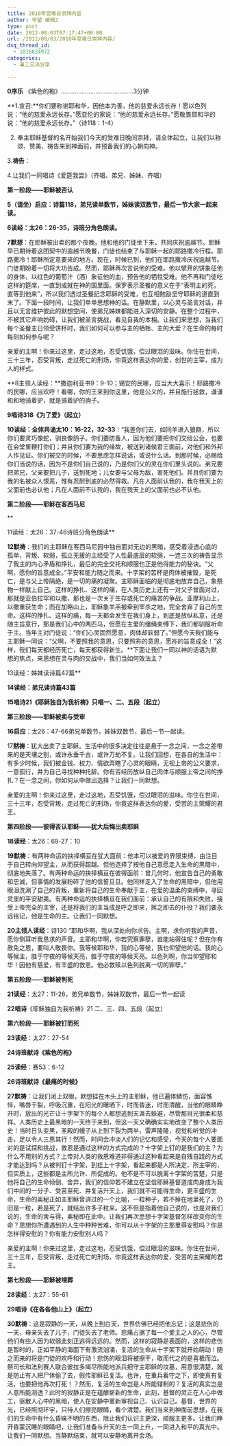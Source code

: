 ```yaml
---
title: 2010年受难日崇拜内容
author: 守望 编辑2
type: post
date: 2012-08-03T07:17:47+00:00
url: /2012/08/03/2010年受难日崇拜内容/
dsq_thread_id:
  - 1816824972
categories:
  - 事工交流分享

---
```

**0序乐** 《紫色的袍》……………………………………3分钟
  
**1.宣召:**你们要称谢耶和华，因他本为善，他的慈爱永远长存！愿以色列说：“他的慈爱永远长存。”愿亚伦的家说：“他的慈爱永远长存。”愿敬畏耶和华的说：“他的慈爱永远长存。”（诗118：1-4）
  
2. 奉主耶稣基督的名开始我们今天的受难日晚间崇拜，请全体起立，让我们以称颂、赞美、祷告来到神面前，并预备我们的心朝向神。
  
3.**祷告**：
  
4.让我们一同唱诗《爱筵我尝》（齐唱、弟兄、姊妹、齐唱）
  
**第一阶段——耶稣被否认**
  
**5（请坐）启应：诗篇118，弟兄读单数节，姊妹读双数节，最后一节大家一起来读。**
  
**6读经：太26：26-35，诗班分角色朗读。**
  
**7默想**：在耶稣被出卖的那个夜晚，他和他的门徒坐下来，共同庆祝逾越节。耶稣早已期待着这团契中的逾越节晚餐，门徒也结束了与耶稣一起的耶路撒冷行程。耶路撒冷！耶稣所定意要来的地方。现在，时候已到，他们在耶路撒冷庆祝逾越节。门徒期盼着一切将大功告成。然而，耶稣再次言说他的受难。他以擘开的饼象征他的身体，以红色的葡萄汁（酒）象征他的血，预告他的牺牲受难。他不再和门徒吃这样的筵席，一直到成就在神的国里面。保罗表示圣餐的意义在于“表明主的死，直等到他来”，所以我们透过圣餐纪念耶稣的受难，也互相勉励坚守耶稣的道直到末了。下面一段时间，让我们单单思想神的话。在静默里，以心灵与圣言对话，并且以无言维护彼此的默想空间，使弟兄姊妹都能进入深切的安静。在整个过程中，不被其它声响妨碍，让我们被圣言挑战，看见自我的本相。让我们来思想，当我们每个圣餐主日领受饼杯时，我们如何可以参与主的牺牲、主的大爱？在生命的每时每刻如何参与呢？
  
亲爱的主啊！你来过这里，走过这地，忍受饥饿，偿过眼泪的滋味。你住在世间，三十三年，忍受背叛，走过死亡的刑场，你竟这样表达你的爱，创世的主宰，成为人的样式。
  
**8主领人读经：**撒迦利亚书9：9-10；锡安的民哪，应当大大喜乐！耶路撒冷的民哪，应当欢呼！看哪，你的王来到你这里，他是公义的，并且施行拯救，谦谦和和地骑着驴，就是骑着驴的驹子。

**9唱诗318《为了爱》（起立）**
  
**10读经：全体共诵太10：16-22，32-33**：“我差你们去，如同羊进入狼群，所以你们要灵巧像蛇，驯良像鸽子。你们要防备人，因为他们要把你们交给公会，也要在会堂里鞭打你们；并且你们要为我的缘故，被送到诸侯君王面前，对他们和外邦人作见证。你们被交的时候，不要思虑怎样说话，或说什么话。到那时候，必赐给你们当说的话，因为不是你们自己说的，乃是你们父的灵在你们里头说的。弟兄要把弟兄，父亲要把儿子，送到死地；儿女要与父母为敌，害死他们。并且你们要为我的名被众人恨恶，惟有忍耐到底的必然得救。凡在人面前认我的，我在我天上的父面前也必认他；凡在人面前不认我的，我在我天上的父面前也必不认他。

**第二阶段——耶稣在客西马尼**

**
  
11读经：太26：37-46诗班分角色朗读**
  
**12默祷**：我们的主耶稣在客西马尼园中独自面对无边的黑暗，感受着浸透心底的孤单，背叛、软弱，孤立无援的主经受了人性最底层的软弱，一连三次的祷告显示了我主的内心矛盾和挣扎，最后的完全交托和顺服也正是他得能力的秘诀。“父啊，愿你的旨意成全。”平安和能力随之而来。十字架的苦杯是肉体被摧毁，是死亡，是与父上帝隔绝，是一切的痛的凝聚。主耶稣面临的是彻底地放弃自己，象祭物一样献上自己。这样的挣扎、这样的痛，在人类历史上还有一对父子曾面对过，那就是亚伯拉罕和以撒，那也是一次关于生存或死亡的痛苦的争战。亚摩利山上，以撒重获生命；而在加略山上，耶稣象羊羔被牵到宰杀之地，完全舍弃了自己的生命。这样的挣扎、这样的痛，每一天都会发生在我们身上，到底是放纵私意，还是随主旨意行，那是我们心中的两匹马，但愿在主爱的缰绳束缚下，我们都驯服听命于主。当年主对门徒说：“你们心灵固然愿意，肉体却软弱了。”但愿今天我们能与主耶稣一同说：“父啊，不要照我的意思，只要照祢的意思，愿祢的旨意成全！”这样，我们每天都经历死亡，每天都获得新生。**下面让我们一同以神的话语为默想的焦点，来思想在灵与肉的交战中，我们当如何效法主？
  
13读经：姊妹读诗篇42篇**
  
**14读经：弟兄读诗篇43篇**
  
**15唱诗21《耶稣独自为我祈祷》只唱一、二、五段（起立）**

**第三阶段——耶稣被卖与受审**
  
**16启应**：太26：47-66弟兄单数节，姊妹双数节，最后一节一起读。
  
17**黙祷**：犹大出卖了主耶稣。生活中的很多决定往往是悬于一念之间，一念之差带来的是天壤之别，或许永垂千古，或许万劫不复。让我们回想，在各自的生活中：有多少时候，我们被金钱、权力、情欲弄瞎了心灵的眼睛，无视上帝的公义要求，一意孤行，并为自己寻找种种托辞。你有否经历放纵自己肉体与顺服上帝之间的挣扎？在一念之间，你如何从中做出选择？让我们一同默想。
  
亲爱的主啊！你来过这里，走过这地，忍受饥饿，偿过眼泪的滋味。你住在世间，三十三年，忍受背叛，走过死亡的刑场，你竟这样表达你的爱，受苦的主荣耀的君王。

**第四阶段——彼得否认耶稣——犹大后悔出卖耶稣**

**18读经**：太26：69-27：10
  
**19默祷**：有两种命运的抉择横亘在犹大面前：他本可以被爱的界限束缚，由注目于自己转向仰望主，从而获得超越。但他选择了按他自己意愿走入生命的黑暗中，彻底地失落了。有两种命运的抉择横亘在彼得面前：曾几何时，他宣告自己的勇敢和忠诚，但事情的发展粉碎了他的信誓旦旦。他同样走入了生命的黑暗中，但他用眼泪洗涮了自己的背叛，重新将自己的生命奉献于主，在爱的温柔的束缚中，寻回灵里的平安甜美。有两种命运的抉择横亘在我们面前：承认自己的有限和失败，接受上帝完全的主宰，还是将我们的主当成是呼之即来，挥之即去的仆役？我们要永远铭记，他是生命的主。让我们一同默想。
  
**20主领人读经**：诗130 “耶和华啊，我从深处向你求告。主啊，求你听我的声音，愿你侧耳听我恳求的声音。主耶和华啊，你若究察罪孽，谁能站得住呢？但在你有赦免之恩，要叫人敬畏你。我等候耶和华，我的心等候，我也仰望他的话。我的心等候主，胜于守夜的等候天亮，胜于守夜的等候天亮。以色列啊，你当仰望耶和华！因他有慈爱，有丰盛的救恩。他必救赎以色列脱离一切的罪孽。”

**第五阶段——耶稣被判死**
  
**21读经**：太27：11-26，弟兄单数节，姊妹双数节，最后一节一起读
  
**22唱诗**《耶稣独自为我祈祷》21 二、三、四、五段（起立）

**第六阶段——耶稣被钉而死**
  
**23读经**：太27：27-54
  
**24诗班献诗《紫色的袍》**
  
**25读经**：赛53：6-12
  
**26诗班献诗《最痛的时候》**
  
**27默祷**：让我们闭上双眼，默想挂在木头上的主耶稣，他已遍体鳞伤，面容憔悴，嘴唇干裂，呼吸沉重，在阳光的曝晒下，时而昏迷，时而清醒，当他的眼睛睁开时，放出的光芒让十字架下的每个人都想逃到天涯去躲避，尽管那目光很柔和慈祥。人类历史上最黑暗的一天终于来到，但这一天又确确实实地改变了整个人类历史！当时日头变黑，圣殿的幔子从上到下裂为两半，雷声隆隆，视觉和听觉的冲击，足以令人三思其行！然而，时间会冲淡人们的记忆和感受，今天的每个人要面对的是试探和挑战，救恩是通过这样的方式完成的？十字架上钉的是我们的主？为什么不用别的方式？上帝对人类的救恩难道非得通过这种看起来是自残自践的方式才能达到吗？从被判钉十字架，到挂上十字架，看起来都是人所决定、所主宰的，但实质上，这些都是主所允许、所促成的。他不是不可以脱离十字架的苦楚，只是他将自己的生命倾倒、舍弃，我们的信仰若不建立在坚信耶稣基督道成肉身成为我们中间的一分子、受苦至死、并复活升天上，我们就不可能得生命，更丰盛的生命，生命的奥秘正如主耶稣曾讲过的一个比喻，一粒种子，若不掉在地里死了，仍旧是一粒，若是死了，就结出许多子粒来。这不但是指着他自己说的，也是对我们说的，生命的舍与得，奥秘即在此中。让我们再次思想十字架基督怎样改变你的生命？思想你所遭遇到的人生中种种苦难，你可以从十字架的主那里得安慰吗？你是怎样得安慰的？你有能力安慰别人吗？
  
亲爱的主啊！你来过这里，走过这地，忍受饥饿，偿过眼泪的滋味。你住在世间，三十三年，忍受背叛，走过死亡的刑场，你竟这样表达你的爱，受苦的主荣耀的君王。

**第七阶段——耶稣被埋葬**
  
**28读经**：太27：55-61
  
**29唱诗《在各各他山上》（起立）**
  
**30默祷**：这是寂静的一天，从晚上到白天，世界仿佛已经把他忘记；这是悲伤的一天，母亲失去了儿子，门徒失去了老师。悲痛占据了每一个爱主之人的心，尽管他们有些人因为软弱此刻正逃得远远的。然而，这样的寂静是表面的，这样的悲伤是暂时的，正如平静的海面下有激流汹涌，复活的生命从十字架下就开始萌动！随之而来的将是门徒的欢呼和行动！悲伤的眼泪将被擦干，取而代之的是喜极而泣。祭司长和法利赛人联合彼拉多竭尽所能地派兵把守主耶稣的坟墓，用意很清楚，就是防止有人把尸体偷了去，假传耶稣已复活。也许，在重兵看守之下，即使真有复活，也要把他再次打死！？然而，复活的生命岂是人所能辖制的？复活的真实岂是人意所能测透？此时的寂静正是在蕴酿崭新的生命，此刻，基督的灵正在人心中做工，驱散人心中的黑暗，使人在安静中重新审视自己、认识自己。基督，世界的光，已经照彻环宇，只待人们擦亮眼睛，看个清楚。我们当来到神面前思想，在我们的生命中有什么昏昧不明的东西，阻止我们认识主更深，顺服主更多。让我们睁开昏蒙沉睡的眼睛吧，让我们准备与升天的主一同上升，一同进入和平的真光中。让我们一同默想。当静默结束，就可以安静地离开会场。